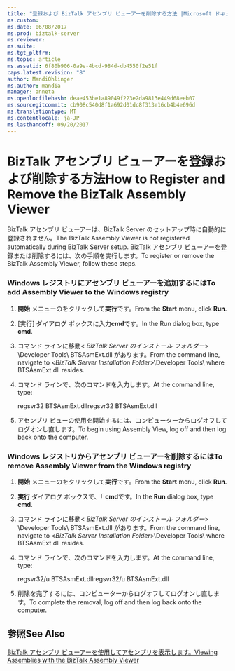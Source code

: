 ```yaml
---
title: "登録および BizTalk アセンブリ ビューアーを削除する方法 |Microsoft ドキュメント"
ms.custom: 
ms.date: 06/08/2017
ms.prod: biztalk-server
ms.reviewer: 
ms.suite: 
ms.tgt_pltfrm: 
ms.topic: article
ms.assetid: 6f80b906-0a9e-4bcd-984d-db4550f2e51f
caps.latest.revision: "8"
author: MandiOhlinger
ms.author: mandia
manager: anneta
ms.openlocfilehash: deae453be1a89049f223e2da9813e449d68eeb07
ms.sourcegitcommit: cb908c540d8f1a692d01dc8f313e16cb4b4e696d
ms.translationtype: MT
ms.contentlocale: ja-JP
ms.lasthandoff: 09/20/2017
---
```

# <a name="how-to-register-and-remove-the-biztalk-assembly-viewer"></a><span data-ttu-id="12f1e-102">BizTalk アセンブリ ビューアーを登録および削除する方法</span><span class="sxs-lookup"><span data-stu-id="12f1e-102">How to Register and Remove the BizTalk Assembly Viewer</span></span>
<span data-ttu-id="12f1e-103">BizTalk アセンブリ ビューアーは、BizTalk Server のセットアップ時に自動的に登録されません。</span><span class="sxs-lookup"><span data-stu-id="12f1e-103">The BizTalk Assembly Viewer is not registered automatically during BizTalk Server setup.</span></span> <span data-ttu-id="12f1e-104">BizTalk アセンブリ ビューアーを登録または削除するには、次の手順を実行します。</span><span class="sxs-lookup"><span data-stu-id="12f1e-104">To register or remove the BizTalk Assembly Viewer, follow these steps.</span></span>  
  
### <a name="to-add-assembly-viewer-to-the-windows-registry"></a><span data-ttu-id="12f1e-105">Windows レジストリにアセンブリ ビューアーを追加するには</span><span class="sxs-lookup"><span data-stu-id="12f1e-105">To add Assembly Viewer to the Windows registry</span></span>  
  
1.  <span data-ttu-id="12f1e-106">**開始** メニューのをクリックして**実行**です。</span><span class="sxs-lookup"><span data-stu-id="12f1e-106">From the **Start** menu, click **Run**.</span></span>  
  
2.  <span data-ttu-id="12f1e-107">[実行] ダイアログ ボックスに入力**cmd**です。</span><span class="sxs-lookup"><span data-stu-id="12f1e-107">In the Run dialog box, type **cmd**.</span></span>  
  
3.  <span data-ttu-id="12f1e-108">コマンド ラインに移動\< *BizTalk Server のインストール フォルダー*> \Developer Tools\ BTSAsmExt.dll があります。</span><span class="sxs-lookup"><span data-stu-id="12f1e-108">From the command line, navigate to \<*BizTalk Server Installation Folder*>\Developer Tools\ where BTSAsmExt.dll resides.</span></span>  
  
4.  <span data-ttu-id="12f1e-109">コマンド ラインで、次のコマンドを入力します。</span><span class="sxs-lookup"><span data-stu-id="12f1e-109">At the command line, type:</span></span>  
  
     <span data-ttu-id="12f1e-110">regsvr32 BTSAsmExt.dll</span><span class="sxs-lookup"><span data-stu-id="12f1e-110">regsvr32 BTSAsmExt.dll</span></span>  
  
5.  <span data-ttu-id="12f1e-111">アセンブリ ビューの使用を開始するには、コンピューターからログオフしてログオンし直します。</span><span class="sxs-lookup"><span data-stu-id="12f1e-111">To begin using Assembly View, log off and then log back onto the computer.</span></span>  
  
### <a name="to-remove-assembly-viewer-from-the-windows-registry"></a><span data-ttu-id="12f1e-112">Windows レジストリからアセンブリ ビューアーを削除するには</span><span class="sxs-lookup"><span data-stu-id="12f1e-112">To remove Assembly Viewer from the Windows registry</span></span>  
  
1.  <span data-ttu-id="12f1e-113">**開始** メニューのをクリックして**実行**です。</span><span class="sxs-lookup"><span data-stu-id="12f1e-113">From the **Start** menu, click **Run**.</span></span>  
  
2.  <span data-ttu-id="12f1e-114">**実行** ダイアログ ボックスで、「 **cmd**です。</span><span class="sxs-lookup"><span data-stu-id="12f1e-114">In the **Run** dialog box, type **cmd**.</span></span>  
  
3.  <span data-ttu-id="12f1e-115">コマンド ラインに移動\< *BizTalk Server のインストール フォルダー*> \Developer Tools\ BTSAsmExt.dll があります。</span><span class="sxs-lookup"><span data-stu-id="12f1e-115">From the command line, navigate to \<*BizTalk Server Installation Folder*>\Developer Tools\ where BTSAsmExt.dll resides.</span></span>  
  
4.  <span data-ttu-id="12f1e-116">コマンド ラインで、次のコマンドを入力します。</span><span class="sxs-lookup"><span data-stu-id="12f1e-116">At the command line, type:</span></span>  
  
     <span data-ttu-id="12f1e-117">regsvr32/u BTSAsmExt.dll</span><span class="sxs-lookup"><span data-stu-id="12f1e-117">regsvr32/u BTSAsmExt.dll</span></span>  
  
5.  <span data-ttu-id="12f1e-118">削除を完了するには、コンピューターからログオフしてログオンし直します。</span><span class="sxs-lookup"><span data-stu-id="12f1e-118">To complete the removal, log off and then log back onto the computer.</span></span>  
  
## <a name="see-also"></a><span data-ttu-id="12f1e-119">参照</span><span class="sxs-lookup"><span data-stu-id="12f1e-119">See Also</span></span>  
 [<span data-ttu-id="12f1e-120">BizTalk アセンブリ ビューアーを使用してアセンブリを表示します。</span><span class="sxs-lookup"><span data-stu-id="12f1e-120">Viewing Assemblies with the BizTalk Assembly Viewer</span></span>](../core/viewing-assemblies-with-the-biztalk-assembly-viewer.md)